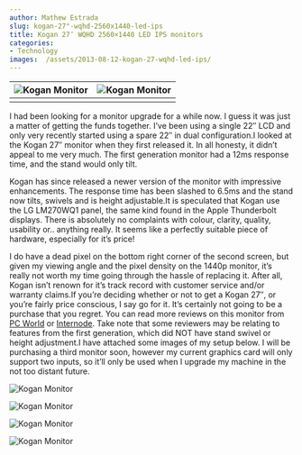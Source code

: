 ```yaml
---
author: Mathew Estrada
slug: kogan-27"-wqhd-2560x1440-led-ips
title: Kogan 27″ WQHD 2560×1440 LED IPS monitors
categories:
- Technology
images:  /assets/2013-08-12-kogan-27-wqhd-led-ips/
---
```


| ![Kogan Monitor]({{page.images}}kogan1.jpg) | ![Kogan Monitor]({{page.images}}kogan2.jpg) |
| ---------------------------------------- | ---------------------------------------- |
|                                          |                                          |

I had been looking for a monitor upgrade for a while now. I guess it was just a matter of getting the funds together. I’ve been using a single 22″ LCD and only very recently started using a spare 22″ in dual configuration.I looked at the Kogan 27″ monitor when they first released it. In all honesty, it didn’t appeal to me very much. The first generation monitor had a 12ms response time, and the stand would only tilt.

<!-- more -->


Kogan has since released a newer version of the monitor with impressive enhancements. The response time has been slashed to 6.5ms and the stand now tilts, swivels and is height adjustable.It is speculated that Kogan use the LG LM270WQ1 panel, the same kind found in the Apple Thunderbolt displays.
There is absolutely no complaints with colour, clarity, quality, usability or.. anything really. It seems like a perfectly suitable piece of hardware, especially for it’s price!

I do have a dead pixel on the bottom right corner of the second screen, but given my viewing angle and the pixel density on the 1440p monitor, it’s really not worth my time going through the hassle of replacing it. After all, Kogan isn’t renown for it’s track record with customer service and/or warranty claims.If you’re deciding whether or not to get a Kogan 27″, or you’re fairly price conscious, I say go for it. It’s certainly not going to be a purchase that you regret.
You can read more reviews on this monitor from [PC World](http://www.pcworld.idg.com.au/review/kogan/27_led_monitor/452678/) or [Internode](http://games.on.net/2013/04/massive-monitor-roundup-which-monitor-gives-you-the-best-gaming-experience/). Take note that some reviewers may be relating to features from the first generation, which did NOT have stand swivel or height adjustment.I have attached some images of my setup below. I will be purchasing a third monitor soon, however my current graphics card will only support two inputs, so it’ll only be used when I upgrade my machine in the not too distant future.

![Kogan Monitor]({{page.images}}kogan3.jpg)

![Kogan Monitor]({{page.images}}kogan4.jpg)

![Kogan Monitor]({{page.images}}kogan5.jpg)

![Kogan Monitor]({{page.images}}kogan6.jpg)